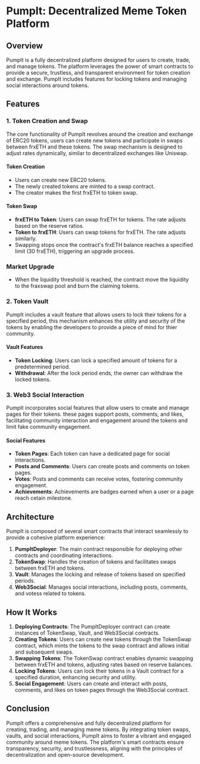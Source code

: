 # PumpIt: Decentralized Meme Token Platform

## Overview

PumpIt is a fully decentralized platform designed for users to create, trade, and manage tokens. The platform leverages the power of smart contracts to provide a secure, trustless, and transparent environment for token creation and exchange.
PumpIt includes features for locking tokens and managing social interactions around tokens.

## Features

### 1. Token Creation and Swap

The core functionality of PumpIt revolves around the creation and exchange of ERC20 tokens, users can create new tokens and participate in swaps between frxETH and these tokens.
The swap mechanism is designed to adjust rates dynamically, similar to decentralized exchanges like Uniswap.

#### Token Creation

- Users can create new ERC20 tokens.
- The newly created tokens are minted to a swap contract.
- The creator makes the first frxETH to token swap.

#### Token Swap

- **frxETH to Token**: Users can swap frxETH for tokens. The rate adjusts based on the reserve ratios.
- **Token to frxETH**: Users can swap tokens for frxETH. The rate adjusts similarly.
- Swapping stops once the contract's frxETH balance reaches a specified limit (30 frxETH), triggering an upgrade process.

### Market Upgrade

- When the liquidity threshold is reached, the contract move the liquidity to the fraxswap pool and burn the claiming tokens.

### 2. Token Vault

PumpIt includes a vault feature that allows users to lock their tokens for a specified period, this mechanism enhances the utility and security of the tokens by enabling the developers to provide a piece of mind for thier community.

#### Vault Features

- **Token Locking**: Users can lock a specified amount of tokens for a predetermined period.
- **Withdrawal**: After the lock period ends, the owner can withdraw the locked tokens.

### 3. Web3 Social Interaction

PumpIt incorporates social features that allow users to create and manage pages for their tokens. these pages support posts, comments, and likes, facilitating community interaction and engagement around the tokens and limit fake community engagement.

#### Social Features

- **Token Pages**: Each token can have a dedicated page for social interactions.
- **Posts and Comments**: Users can create posts and comments on token pages.
- **Votes**: Posts and comments can receive votes, fostering community engagement.
- **Achievements**: Achievements are badges earned when a user or a page reach cetain milestone.

## Architecture

PumpIt is composed of several smart contracts that interact seamlessly to provide a cohesive platform experience:

1. **PumpItDeployer**: The main contract responsible for deploying other contracts and coordinating interactions.
2. **TokenSwap**: Handles the creation of tokens and facilitates swaps between frxETH and tokens.
3. **Vault**: Manages the locking and release of tokens based on specified periods.
4. **Web3Social**: Manages social interactions, including posts, comments, and votess related to tokens.

## How It Works

1. **Deploying Contracts**: The PumpItDeployer contract can create instances of TokenSwap, Vault, and Web3Social contracts.
2. **Creating Tokens**: Users can create new tokens through the TokenSwap contract, which mints the tokens to the swap contract and allows initial and subsequent swaps.
3. **Swapping Tokens**: The TokenSwap contract enables dynamic swapping between frxETH and tokens, adjusting rates based on reserve balances.
4. **Locking Tokens**: Users can lock their tokens in a Vault contract for a specified duration, enhancing security and utility.
5. **Social Engagement**: Users can create and interact with posts, comments, and likes on token pages through the Web3Social contract.

## Conclusion

PumpIt offers a comprehensive and fully decentralized platform for creating, trading, and managing meme tokens. By integrating token swaps, vaults, and social interactions, PumpIt aims to foster a vibrant and engaged community around meme tokens. The platform's smart contracts ensure transparency, security, and trustlessness, aligning with the principles of decentralization and open-source development.
